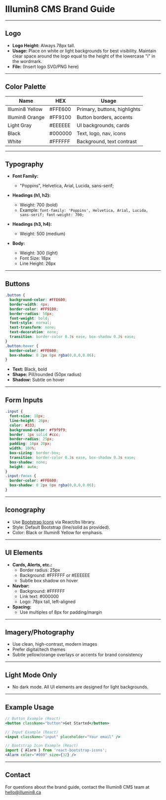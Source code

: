 # Illumin8 CMS Brand Guide

---

## Logo
- **Logo Height:** Always 78px tall.
- **Usage:** Place on white or light backgrounds for best visibility. Maintain clear space around the logo equal to the height of the lowercase "i" in the wordmark.
- **File:** (Insert logo SVG/PNG here)

---

## Color Palette
| Name              | HEX      | Usage                        |
|-------------------|----------|------------------------------|
| Illumin8 Yellow   | #FFE600  | Primary, buttons, highlights |
| Illumin8 Orange   | #FF9100  | Button borders, accents      |
| Light Gray        | #EEEEEE  | UI backgrounds, cards        |
| Black             | #000000  | Text, logo, nav, icons       |
| White             | #FFFFFF  | Background, text contrast    |

---

## Typography
- **Font Family:**
  - "Poppins", Helvetica, Arial, Lucida, sans-serif;

- **Headings (h1, h2):**
  - Weight: 700 (bold)
  - Example: `font-family: 'Poppins', Helvetica, Arial, Lucida, sans-serif; font-weight: 700;`

- **Headings (h3, h4):**
  - Weight: 500 (medium)

- **Body:**
  - Weight: 300 (light)
  - Font Size: 18px
  - Line Height: 26px

---

## Buttons
```css
.button {
  background-color: #FFE600;
  border-width: 4px;
  border-color: #FF9100;
  border-radius: 50px;
  font-weight: bold;
  font-style: normal;
  text-transform: none;
  text-decoration: none;
  transition: border-color 0.3s ease, box-shadow 0.3s ease;
}
.button:hover {
  border-color: #FFE600;
  box-shadow: 0 2px 8px rgba(0,0,0,0.06);
}
```
- **Text:** Black, bold
- **Shape:** Pill/rounded (50px radius)
- **Shadow:** Subtle on hover

---

## Form Inputs
```css
.input {
  font-size: 18px;
  line-height: 26px;
  color: #333;
  background-color: #f9f9f9;
  border: 1px solid #ccc;
  border-radius: 25px;
  padding: 10px 20px;
  width: 100%;
  box-sizing: border-box;
  transition: border-color 0.3s ease, box-shadow 0.3s ease;
  box-shadow: none;
  height: auto;
}
.input:focus {
  border-color: #FFE600;
  box-shadow: 0 2px 8px rgba(0,0,0,0.06);
}
```

---

## Iconography
- Use [Bootstrap Icons](https://icons.getbootstrap.com/) via React/bs library.
- Style: Default Bootstrap (line/solid as provided).
- Color: Black or Illumin8 Yellow for emphasis.

---

## UI Elements
- **Cards, Alerts, etc.:**
  - Border radius: 25px
  - Background: #FFFFFF or #EEEEEE
  - Subtle box shadow on hover
- **Navbar:**
  - Background: #FFFFFF
  - Link text: #000000
  - Logo: 78px tall, left-aligned
- **Spacing:**
  - Use multiples of 8px for padding/margin

---

## Imagery/Photography
- Use clean, high-contrast, modern images
- Prefer digital/tech themes
- Subtle yellow/orange overlays or accents for brand consistency

---

## Light Mode Only
- No dark mode. All UI elements are designed for light backgrounds.

---

## Example Usage
```jsx
// Button Example (React)
<button className="button">Get Started</button>

// Input Example (React)
<input className="input" placeholder="Your email" />

// Bootstrap Icon Example (React)
import { Alarm } from 'react-bootstrap-icons';
<Alarm color="#000" size={32} />
```

---

## Contact
For questions about the brand guide, contact the Illumin8 CMS team at hello@illumin8.ca 